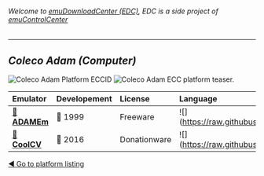 ###### Welcome to [emuDownloadCenter (EDC)](https://github.com/PhoenixInteractiveNL/emuDownloadCenter/wiki/), EDC is a side project of [emuControlCenter](https://github.com/PhoenixInteractiveNL/emuControlCenter/wiki/)
***
## _Coleco Adam (Computer)_
![](https://raw.githubusercontent.com/wiki/PhoenixInteractiveNL/emuDownloadCenter/images_platform/ecc_adam_cell.png "Coleco Adam Platform ECCID")
![](https://raw.githubusercontent.com/wiki/PhoenixInteractiveNL/emuDownloadCenter/images_platform/ecc_adam_teaser.png "Coleco Adam ECC platform teaser.")

| Emulator | Developement | License | Language |
|:---------|:-------------|:--------|:---------|
| [:file_folder: **ADAMEm**](https://github.com/PhoenixInteractiveNL/emuDownloadCenter/wiki/Emulator-adamem#menu) | :red_circle: 1999 | Freeware | ![](https://raw.githubusercontent.com/wiki/PhoenixInteractiveNL/emuDownloadCenter/images_flags/icon_flag_EN_24.png |
| [:file_folder: **CoolCV**](https://github.com/PhoenixInteractiveNL/emuDownloadCenter/wiki/Emulator-coolcv#menu) | :large_blue_circle: 2016 | Donationware | ![](https://raw.githubusercontent.com/wiki/PhoenixInteractiveNL/emuDownloadCenter/images_flags/icon_flag_EN_24.png |

[:arrow_backward: Go to platform listing](https://github.com/PhoenixInteractiveNL/emuDownloadCenter/wiki/EDC-Platform-List)
